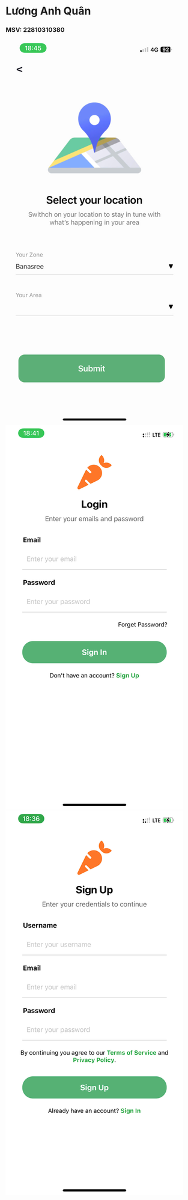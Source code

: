 # Lương Anh Quân
### MSV: 22810310380 

![Hinh anh 01](location.jpg)
![Hinh anh 02](login.jpg)
![Hinh anh 03](Signup.jpg)

